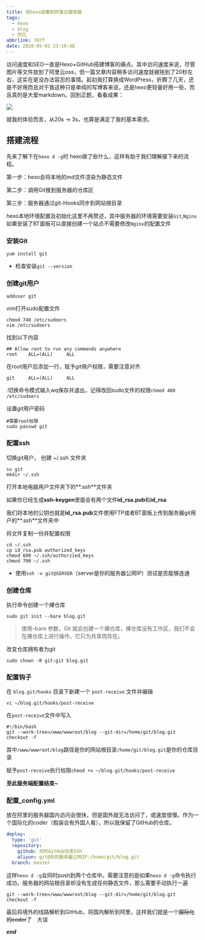 ```yaml
---
title: 将hexo部署到阿里云服务器
tags:
  - hexo
  - blog
  - 优化
abbrlink: 707f
date: 2020-05-03 23:19:48
---
```


访问速度和SEO一直是Hexo+GitHub搭建博客的痛点。其中访问速度来说，尽管图片等文件放到了阿里云oss，但一篇文章内容稍多访问速度就被拖到了20秒左右，这实在是没办法容忍的事情。起初我打算换成WordPress，折腾了几天，还是不好用而且对于我这种只是单纯的写博客来说，还是hexo更轻量好用一些，而且真的是大爱markdown。回到正题，看看成果：<!--more-->

![](https://qsbk-blog.oss-cn-beijing.aliyuncs.com/img/对比.PNG)

就我的体验而言，从20s -> 3s，也算是满足了我的基本需求。

## 搭建流程

先来了解下在`hexo d -g`时 hexo做了些什么，这样有助于我们理解接下来的流程。

第一步：hexo会将本地的md文件渲染为静态文件

第二步：调用Git推到服务器的仓库区

第三步：服务器通过git-Hooks同步到网站根目录



hexo本地环境配置及初始化这里不再赘述，其中服务器的环境需要安装`Git`,`Nginx`如果安装了BT面板可以直接创建一个站点不需要修改`Nginx`的配置文件

### 安装Git

```shell
yum install git
```

- 检查安装`git --version`

### 创建git用户

```shell
adduser git
```

vim打开sudo配置文件

```shell
chmod 740 /etc/sudoers
vim /etc/sudoers
```

找到以下内容

```shell
## Allow root to run any commands anywhere
root    ALL=(ALL)     ALL
```

在root用户后添加一行，赋予git用户权限，需要注意对齐

```shell
git     ALL=(ALL)     ALL
```

:切换命令模式输入wq保存并退出，记得改回sudo文件的权限` chmod 400 /etc/sudoers `

设置git用户密码

```shell
#需要root权限
sudo passwd git
```

### 配置ssh

切换git用户， 创建 ~/.ssh 文件夹

```shell
su git
mkdir ~/.ssh
```

打开本地电脑用户文件夹下的**.ssh**文件夹

如果你已经生成**ssh-keygen**里面会有两个文件**id_rsa.pub**和**id_rsa**

我们将本地的公钥也就是**id_rsa.pub**文件使用FTP或者BT面板上传到服务器git用户的**.ssh**文件夹中

将文件复制一份并配置权限

```shell
cd ~/.ssh
cp id_rsa.pub authorized_keys
chmod 600 ~/.ssh/authorzied_keys
chmod 700 ~/.ssh
```

- 使用` ssh -v git@SERVER `（server是你的服务器公网IP）测试是否能够连通

### 创建仓库

执行命令创建一个裸仓库

```shell
sudo git init --bare blog.git
```

> 使用–bare 参数，Git 就会创建一个裸仓库，裸仓库没有工作区，我们不会在裸仓库上进行操作，它只为共享而存在。

改变仓库拥有者为git

```shell
sudo chown -R git:git blog.git
```

### 配置钩子

 在 `blog.git/hooks` 目录下新建一个 `post-receive` 文件并编辑

```shell
vi ~/blog.git/hooks/post-receive
```

在`post-receive`文件中写入

```shell
#!/bin/bash
git --work-tree=/www/wwwroot/blog --git-dir=/home/git/blog.git checkout -f
```

其中`/www/wwwroot/blog`路径是你的网站根目录`/home/git/blog.git`是你的仓库目录

赋予`post-receive`执行权限` chmod +x ~/blog.git/hooks/post-receive `

**至此服务端配置结束~**

### 配置_config.yml

放在阿里的服务器国内访问会很快，但是国外就无法访问了，或速度很慢。作为一个国际化的coder（假装会有外国人看），所以我保留了GitHub的仓库。

```yaml
deploy:
  type: 'git'
  repository: 
    github: 你的GitHub仓库SSh
    aliyun: git@你的服务器公网IP:/home/git/blog.git
  branch: master
```

这样`hexo d -g`会同时push到两个仓库中。需要注意的是如果`hexo d -g`命令执行成功，服务器的网站根目录却没有生成任何静态文件，那么需要手动执行一遍

```shell
git --work-tree=/www/wwwroot/blog --git-dir=/home/git/blog.git checkout -f
```

最后将境外的线路解析到GitHub，将国内解析到阿里，这样我们就是一个~~国际化的coder~~了&emsp;大误



___end___